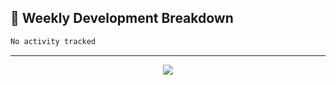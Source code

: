 ## 📅 Weekly Development Breakdown

<!--START_SECTION:waka-->

```txt
No activity tracked
```

<!--END_SECTION:waka-->

---

<p align="center">
  <img src="https://capsule-render.vercel.app/api?type=waving&color=0:00FFE0,100:6C63FF&height=120&section=footer"/>
</p>
